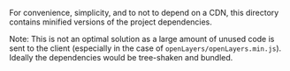 For convenience, simplicity, and to not to depend on a CDN, this directory contains minified
versions of the project dependencies.

Note: This is not an optimal solution as a large amount of unused code is sent to the client
(especially in the case of `openLayers/openLayers.min.js`). Ideally the dependencies would be
tree-shaken and bundled.
